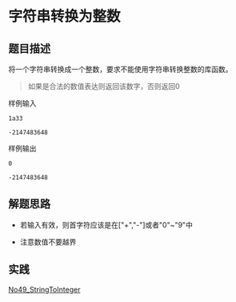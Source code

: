 

# 字符串转换为整数

## 题目描述

将一个字符串转换成一个整数，要求不能使用字符串转换整数的库函数。

> 如果是合法的数值表达则返回该数字，否则返回0

样例输入
```
1a33

-2147483648
```
样例输出
```
0

-2147483648
```

## 解题思路

- 若输入有效，则首字符应该是在["+","-"]或者"0"~"9"中

- 注意数值不要越界

## 实践

[No49_StringToInteger](/algorithms-demo/src/main/java/space/pankui/coding/interviews/No49_StringToInteger.java)



